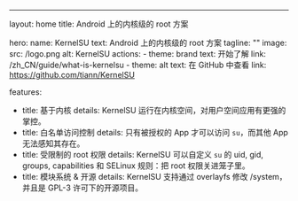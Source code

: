 ---
layout: home
title: Android 上的内核级的 root 方案

hero:
  name: KernelSU
  text: Android 上的内核级的 root 方案
  tagline: ""
  image:
    src: /logo.png
    alt: KernelSU
  actions:
    - theme: brand
      text: 开始了解
      link: /zh_CN/guide/what-is-kernelsu
    - theme: alt
      text: 在 GitHub 中查看
      link: https://github.com/tiann/KernelSU

features:
  - title: 基于内核
    details: KernelSU 运行在内核空间，对用户空间应用有更强的掌控。
  - title: 白名单访问控制
    details: 只有被授权的 App 才可以访问 `su`，而其他 App 无法感知其存在。
  - title: 受限制的 root 权限
    details: KernelSU 可以自定义 `su` 的 uid, gid, groups, capabilities 和 SELinux 规则：把 root 权限关进笼子里。
  - title: 模块系统 & 开源
    details: KernelSU 支持通过 overlayfs 修改 /system，并且是 GPL-3 许可下的开源项目。

